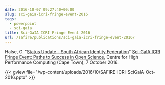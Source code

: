 ```yaml
--- 
date: 2016-10-07 09:27:40+00:00
slug: sci-gaia-icri-fringe-event-2016
tags: 
  - powerpoint
  - sci-gaia
title: Sci-GaIA ICRI Fringe Event 2016
url: /safire/publications/sci-gaia-icri-fringe-event-2016/
---
```


Halse, G. "[Status Update - South African Identity Federation](/wp-content/uploads/2016/10/SAFIRE-ICRI-SciGaIA-Oct-2016.pptx)" [Sci-GaIA ICRI Fringe Event: Paths to Success in Open Science](https://agenda.ct.infn.it/event/1234/), Centre for High Performance Computing (Cape Town), 7 October 2016.
<!--more-->
{{< gview file="/wp-content/uploads/2016/10/SAFIRE-ICRI-SciGaIA-Oct-2016.pptx" >}}
